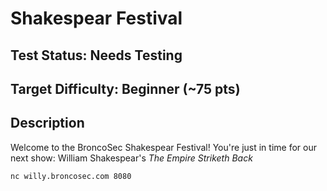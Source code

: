 # Shakespear Festival

## Test Status: Needs Testing

## Target Difficulty: Beginner (~75 pts)

## Description

Welcome to the BroncoSec Shakespear Festival! You're just in time for our next show: William Shakespear's *The Empire Striketh Back*

`nc willy.broncosec.com 8080`